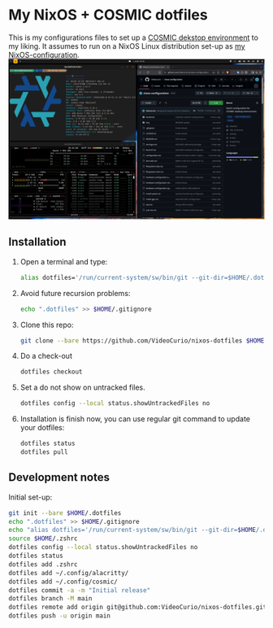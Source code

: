 # My NixOS + COSMIC dotfiles
This is my configurations files to set up a [COSMIC dekstop environment](https://system76.com/cosmic/) to my liking. It assumes to run on a NixOS Linux distribution set-up as [my NixOS-configuration](https://github.com/VideoCurio/nixos-configuration).
![NixOS COSMIC screenshot](https://github.com/VideoCurio/nixos-configuration/blob/master/img/screenshot2.png?raw=true "NixOS with COSMIC DE")

## Installation

1. Open a terminal and type:
   ```bash
   alias dotfiles='/run/current-system/sw/bin/git --git-dir=$HOME/.dotfiles/ --work-tree=$HOME'
   ```
2. Avoid future recursion problems:
   ```bash
   echo ".dotfiles" >> $HOME/.gitignore
   ```
3. Clone this repo:
   ```bash
   git clone --bare https://github.com/VideoCurio/nixos-dotfiles $HOME/.dotfiles
   ```
4. Do a check-out
   ```bash
   dotfiles checkout
   ```
5. Set a do not show on untracked files.
   ```bash
   dotfiles config --local status.showUntrackedFiles no
   ```
6. Installation is finish now, you can use regular git command to update your dotfiles:
   ```bash
   dotfiles status
   dotfiles pull
   ```

## Development notes
Initial set-up:
```bash
git init --bare $HOME/.dotfiles
echo ".dotfiles" >> $HOME/.gitignore
echo "alias dotfiles='/run/current-system/sw/bin/git --git-dir=$HOME/.dotfiles/ --work-tree=$HOME'" >> $HOME/.zshrc
source $HOME/.zshrc
dotfiles config --local status.showUntrackedFiles no
dotfiles status
dotfiles add .zshrc
dotfiles add ~/.config/alacritty/
dotfiles add ~/.config/cosmic/
dotfiles commit -a -m "Initial release"
dotfiles branch -M main
dotfiles remote add origin git@github.com:VideoCurio/nixos-dotfiles.git
dotfiles push -u origin main
```